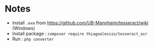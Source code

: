 # Notes

- Install `.exe` from https://github.com/UB-Mannheim/tesseract/wiki (Windows)
- Install package : `composer require thiagoalessio/tesseract_ocr`
- Run : `php converter`